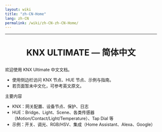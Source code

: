 ```yaml
---
layout: wiki
title: "zh-CN-Home"
lang: zh-CN
permalink: /wiki/zh-CN-zh-CN-Home/
---
```

---

<h1><p align='center'>KNX ULTIMATE — 简体中文</p></h1>

欢迎使用 KNX Ultimate 中文文档。

- 使用侧边栏访问 KNX 节点、HUE 节点、示例与指南。
- 若页面暂未中文化，可参考英文原文。

主要内容

- KNX：网关配置、设备节点、保护、日志
- HUE：Bridge、Light、Scene、各类传感器（Motion/Contact/Light/Temperature）、Tap Dial 等
- 示例：开关、调光、RGB/HSV、集成（Home Assistant、Alexa、Google）
